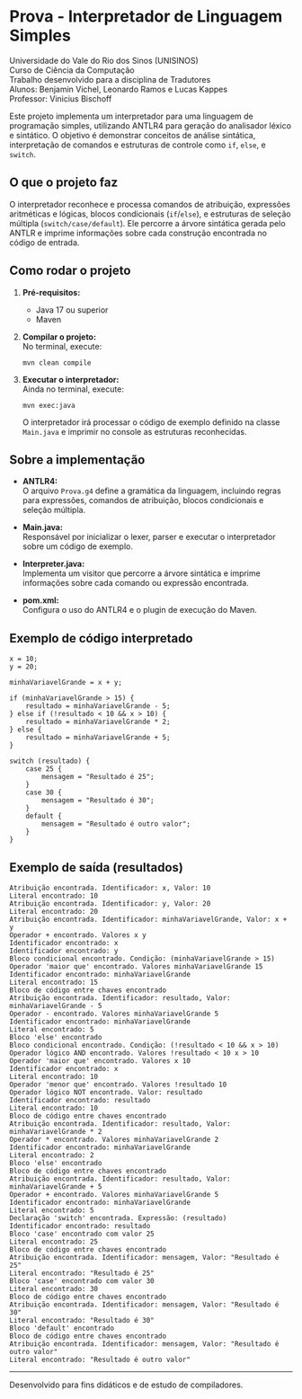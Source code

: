 # Prova - Interpretador de Linguagem Simples

Universidade do Vale do Rio dos Sinos (UNISINOS)  
Curso de Ciência da Computação  
Trabalho desenvolvido para a disciplina de Tradutores  
Alunos: Benjamin Vichel, Leonardo Ramos e Lucas Kappes  
Professor: Vinicius Bischoff

Este projeto implementa um interpretador para uma linguagem de programação simples, utilizando ANTLR4 para geração do analisador léxico e sintático. O objetivo é demonstrar conceitos de análise sintática, interpretação de comandos e estruturas de controle como `if`, `else`, e `switch`.

## O que o projeto faz

O interpretador reconhece e processa comandos de atribuição, expressões aritméticas e lógicas, blocos condicionais (`if`/`else`), e estruturas de seleção múltipla (`switch/case/default`). Ele percorre a árvore sintática gerada pelo ANTLR e imprime informações sobre cada construção encontrada no código de entrada.

## Como rodar o projeto

1. **Pré-requisitos:**  
   - Java 17 ou superior  
   - Maven

2. **Compilar o projeto:**  
   No terminal, execute:
   ```
   mvn clean compile
   ```

3. **Executar o interpretador:**  
   Ainda no terminal, execute:
   ```
   mvn exec:java
   ```
   O interpretador irá processar o código de exemplo definido na classe `Main.java` e imprimir no console as estruturas reconhecidas.

## Sobre a implementação

- **ANTLR4:**  
  O arquivo `Prova.g4` define a gramática da linguagem, incluindo regras para expressões, comandos de atribuição, blocos condicionais e seleção múltipla.

- **Main.java:**  
  Responsável por inicializar o lexer, parser e executar o interpretador sobre um código de exemplo.

- **Interpreter.java:**  
  Implementa um visitor que percorre a árvore sintática e imprime informações sobre cada comando ou expressão encontrada.

- **pom.xml:**  
  Configura o uso do ANTLR4 e o plugin de execução do Maven.

## Exemplo de código interpretado

```plaintext
x = 10;
y = 20;

minhaVariavelGrande = x + y;

if (minhaVariavelGrande > 15) {
    resultado = minhaVariavelGrande - 5;
} else if (!resultado < 10 && x > 10) {
    resultado = minhaVariavelGrande * 2;
} else {
    resultado = minhaVariavelGrande + 5;
}

switch (resultado) {
    case 25 {
        mensagem = "Resultado é 25";
    }
    case 30 {
        mensagem = "Resultado é 30";
    }
    default {
        mensagem = "Resultado é outro valor";
    }
}
```

## Exemplo de saída (resultados)

```plaintext
Atribuição encontrada. Identificador: x, Valor: 10
Literal encontrado: 10
Atribuição encontrada. Identificador: y, Valor: 20
Literal encontrado: 20
Atribuição encontrada. Identificador: minhaVariavelGrande, Valor: x + y
Operador + encontrado. Valores x y
Identificador encontrado: x
Identificador encontrado: y
Bloco condicional encontrado. Condição: (minhaVariavelGrande > 15)
Operador 'maior que' encontrado. Valores minhaVariavelGrande 15
Identificador encontrado: minhaVariavelGrande
Literal encontrado: 15
Bloco de código entre chaves encontrado
Atribuição encontrada. Identificador: resultado, Valor: minhaVariavelGrande - 5
Operador - encontrado. Valores minhaVariavelGrande 5
Identificador encontrado: minhaVariavelGrande
Literal encontrado: 5
Bloco 'else' encontrado
Bloco condicional encontrado. Condição: (!resultado < 10 && x > 10)
Operador lógico AND encontrado. Valores !resultado < 10 x > 10
Operador 'maior que' encontrado. Valores x 10
Identificador encontrado: x
Literal encontrado: 10
Operador 'menor que' encontrado. Valores !resultado 10
Operador lógico NOT encontrado. Valor: resultado
Identificador encontrado: resultado
Literal encontrado: 10
Bloco de código entre chaves encontrado
Atribuição encontrada. Identificador: resultado, Valor: minhaVariavelGrande * 2
Operador * encontrado. Valores minhaVariavelGrande 2
Identificador encontrado: minhaVariavelGrande
Literal encontrado: 2
Bloco 'else' encontrado
Bloco de código entre chaves encontrado
Atribuição encontrada. Identificador: resultado, Valor: minhaVariavelGrande + 5
Operador + encontrado. Valores minhaVariavelGrande 5
Identificador encontrado: minhaVariavelGrande
Literal encontrado: 5
Declaração 'switch' encontrada. Expressão: (resultado)
Identificador encontrado: resultado
Bloco 'case' encontrado com valor 25
Literal encontrado: 25
Bloco de código entre chaves encontrado
Atribuição encontrada. Identificador: mensagem, Valor: "Resultado é 25"
Literal encontrado: "Resultado é 25"
Bloco 'case' encontrado com valor 30
Literal encontrado: 30
Bloco de código entre chaves encontrado
Atribuição encontrada. Identificador: mensagem, Valor: "Resultado é 30"
Literal encontrado: "Resultado é 30"
Bloco 'default' encontrado
Bloco de código entre chaves encontrado
Atribuição encontrada. Identificador: mensagem, Valor: "Resultado é outro valor"
Literal encontrado: "Resultado é outro valor"
```

---
Desenvolvido para fins didáticos e de estudo de compiladores.
